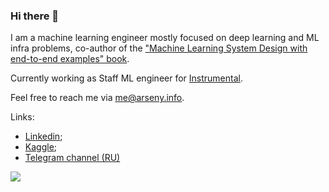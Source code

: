 ### Hi there 👋

I am a machine learning engineer mostly focused on deep learning and ML infra problems, co-author of the ["Machine Learning System Design with end-to-end examples" book](https://arseny.info/ml_design_book).

Currently working as Staff ML engineer for [Instrumental](https://instrumental.com/).

Feel free to reach me via me@arseny.info. 

Links:
- [Linkedin](https://www.linkedin.com/in/arsenyinfo/);
- [Kaggle](https://www.kaggle.com/arsenyinfo);
- [Telegram channel (RU)](https://t.me/partially_unsupervised)

![](https://hit.yhype.me/github/profile?user_id=4929993)
